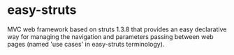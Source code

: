 easy-struts
===========

MVC web framework based on struts 1.3.8 that provides an easy declarative way for managing the navigation and parameters passing between web pages (named 'use cases' in easy-struts terminology).
